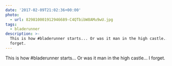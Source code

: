 ```yaml
---
date: '2017-02-09T21:02:36+00:00'
photo:
  - url: 829810001912946689-C4QTbibW8AMu9wU.jpg
tags:
  - bladerunner
description: >-
  This is how #bladerunner starts... Or was it man in the high castle... I
  forget.
---
```

This is how #bladerunner starts... Or was it man in the high castle... I forget. 
